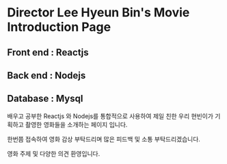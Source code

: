 # Director Lee Hyeun Bin's Movie Introduction Page

## Front end : Reactjs

## Back end : Nodejs

## Database : Mysql

배우고 공부한 Reactjs 와 Nodejs를 통합적으로 사용하여
제일 친한 우리 현빈이가 기획하고 촬영한 영화들을 소개하는 페이지 입니다.

한번쯤 접속하여 영화 감상 부탁드리며 많은 피드백 및 소통 부탁드리겠습니다.

영화 주제 및 다양한 의견 환영입니다.
